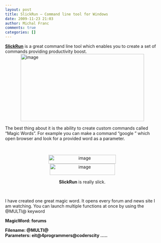 ```yaml
---
layout: post
title: SlickRun – Command line tool for Windows
date: 2009-11-23 21:03
author: Michal Franc
comments: true
categories: []
---
```

<p><a href="http://www.bayden.com/Slickrun/"><strong>SlickRun</strong></a> is a great command line tool which enables you to create a set of commands providing productivity boost.     <br /><a href="http://lammichalfranc.files.wordpress.com/2010/09/image6.png"><img style="display:block;float:none;margin-left:auto;margin-right:auto;border-width:0;" title="image" border="0" alt="image" src="http://lammichalfranc.files.wordpress.com/2010/09/image_thumb6.png" width="403" height="220" /></a> </p>  <p>The best thing about it is the ability to create custom commands called “Magic Words”. For example you can make a command “google <parameter>” which open browser and look for a provided word as a parameter.</p>  <p>&#160;</p>  <p align="center"><a href="http://lammichalfranc.files.wordpress.com/2010/09/image7.png"><img style="border-bottom:0;border-left:0;display:block;float:none;margin-left:auto;border-top:0;margin-right:auto;border-right:0;" title="image" border="0" alt="image" src="http://lammichalfranc.files.wordpress.com/2010/09/image_thumb7.png" width="220" height="29" /></a><a href="http://lammichalfranc.files.wordpress.com/2010/09/image8.png"><img style="border-bottom:0;border-left:0;display:inline;border-top:0;border-right:0;" title="image" border="0" alt="image" src="http://lammichalfranc.files.wordpress.com/2010/09/image_thumb8.png" width="213" height="37" /></a></p>  <p align="center"><strong>SlickRun</strong> is really slick.</p>  <p align="center">&#160;</p>  <p>I have created one great magic word. It opens every forum and news site I am watching. You can launch multiple functions at once by using the @MULTI@ keyword</p>  <p><strong>MagicWord: forums</strong></p>  <p><strong>Filename: @MULTI@</strong><strong>      <br />Parameters: eit@4programmers@coderscity …..</strong></p>
